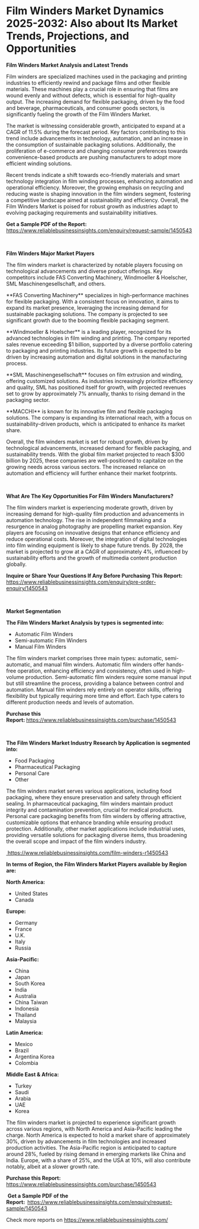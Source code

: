 <p><h1>Film Winders Market Dynamics 2025-2032: Also about Its Market Trends, Projections, and Opportunities</h1></p><p><strong>Film Winders Market Analysis and Latest Trends</strong></p>
<p><p>Film winders are specialized machines used in the packaging and printing industries to efficiently rewind and package films and other flexible materials. These machines play a crucial role in ensuring that films are wound evenly and without defects, which is essential for high-quality output. The increasing demand for flexible packaging, driven by the food and beverage, pharmaceuticals, and consumer goods sectors, is significantly fueling the growth of the Film Winders Market.</p><p>The market is witnessing considerable growth, anticipated to expand at a CAGR of 11.5% during the forecast period. Key factors contributing to this trend include advancements in technology, automation, and an increase in the consumption of sustainable packaging solutions. Additionally, the proliferation of e-commerce and changing consumer preferences towards convenience-based products are pushing manufacturers to adopt more efficient winding solutions. </p><p>Recent trends indicate a shift towards eco-friendly materials and smart technology integration in film winding processes, enhancing automation and operational efficiency. Moreover, the growing emphasis on recycling and reducing waste is shaping innovation in the film winders segment, fostering a competitive landscape aimed at sustainability and efficiency. Overall, the Film Winders Market is poised for robust growth as industries adapt to evolving packaging requirements and sustainability initiatives.</p></p>
<p><strong>Get a Sample PDF of the Report:&nbsp;</strong> <a href="https://www.reliablebusinessinsights.com/enquiry/request-sample/1450543?utm_campaign=2528&utm_medium=2&utm_source=Github&utm_content=ia&utm_term=21022025&utm_id=film-winders">https://www.reliablebusinessinsights.com/enquiry/request-sample/1450543</a></p>
<p>&nbsp;</p>
<p><strong>Film Winders Major Market Players</strong></p>
<p><p>The film winders market is characterized by notable players focusing on technological advancements and diverse product offerings. Key competitors include FAS Converting Machinery, Windmoeller & Hoelscher, SML Maschinengesellschaft, and others.</p><p>**FAS Converting Machinery** specializes in high-performance machines for flexible packaging. With a consistent focus on innovation, it aims to expand its market presence, leveraging the increasing demand for sustainable packaging solutions. The company is projected to see significant growth due to the booming flexible packaging segment.</p><p>**Windmoeller & Hoelscher** is a leading player, recognized for its advanced technologies in film winding and printing. The company reported sales revenue exceeding $1 billion, supported by a diverse portfolio catering to packaging and printing industries. Its future growth is expected to be driven by increasing automation and digital solutions in the manufacturing process.</p><p>**SML Maschinengesellschaft** focuses on film extrusion and winding, offering customized solutions. As industries increasingly prioritize efficiency and quality, SML has positioned itself for growth, with projected revenues set to grow by approximately 7% annually, thanks to rising demand in the packaging sector.</p><p>**MACCHI** is known for its innovative film and flexible packaging solutions. The company is expanding its international reach, with a focus on sustainability-driven products, which is anticipated to enhance its market share.</p><p>Overall, the film winders market is set for robust growth, driven by technological advancements, increased demand for flexible packaging, and sustainability trends. With the global film market projected to reach $300 billion by 2025, these companies are well-positioned to capitalize on the growing needs across various sectors. The increased reliance on automation and efficiency will further enhance their market footprints.</p></p>
<p>&nbsp;</p>
<p><strong>What Are The Key Opportunities For Film Winders Manufacturers?</strong></p>
<p><p>The film winders market is experiencing moderate growth, driven by increasing demand for high-quality film production and advancements in automation technology. The rise in independent filmmaking and a resurgence in analog photography are propelling market expansion. Key players are focusing on innovative designs that enhance efficiency and reduce operational costs. Moreover, the integration of digital technologies into film winding equipment is likely to shape future trends. By 2028, the market is projected to grow at a CAGR of approximately 4%, influenced by sustainability efforts and the growth of multimedia content production globally.</p></p>
<p><strong>Inquire or Share Your Questions If Any Before Purchasing This Report:</strong> <a href="https://www.reliablebusinessinsights.com/enquiry/pre-order-enquiry/1450543?utm_campaign=2528&utm_medium=2&utm_source=Github&utm_content=ia&utm_term=21022025&utm_id=film-winders">https://www.reliablebusinessinsights.com/enquiry/pre-order-enquiry/1450543</a></p>
<p>&nbsp;</p>
<p><strong>Market Segmentation</strong></p>
<p><strong>The Film Winders Market Analysis by types is segmented into:</strong></p>
<p><ul><li>Automatic Film Winders</li><li>Semi-automatic Film Winders</li><li>Manual Film Winders</li></ul></p>
<p><p>The film winders market comprises three main types: automatic, semi-automatic, and manual film winders. Automatic film winders offer hands-free operation, enhancing efficiency and consistency, often used in high-volume production. Semi-automatic film winders require some manual input but still streamline the process, providing a balance between control and automation. Manual film winders rely entirely on operator skills, offering flexibility but typically requiring more time and effort. Each type caters to different production needs and levels of automation.</p></p>
<p><strong>Purchase this Report:&nbsp;</strong><a href="https://www.reliablebusinessinsights.com/purchase/1450543?utm_campaign=2528&utm_medium=2&utm_source=Github&utm_content=ia&utm_term=21022025&utm_id=film-winders">https://www.reliablebusinessinsights.com/purchase/1450543</a></p>
<p>&nbsp;</p>
<p><strong>The Film Winders Market Industry Research by Application is segmented into:</strong></p>
<p><ul><li>Food Packaging</li><li>Pharmaceutical Packaging</li><li>Personal Care</li><li>Other</li></ul></p>
<p><p>The film winders market serves various applications, including food packaging, where they ensure preservation and safety through efficient sealing. In pharmaceutical packaging, film winders maintain product integrity and contamination prevention, crucial for medical products. Personal care packaging benefits from film winders by offering attractive, customizable options that enhance branding while ensuring product protection. Additionally, other market applications include industrial uses, providing versatile solutions for packaging diverse items, thus broadening the overall scope and impact of the film winders industry.</p></p>
<p><a href="https://www.reliablebusinessinsights.com/film-winders-r1450543?utm_campaign=2528&utm_medium=2&utm_source=Github&utm_content=ia&utm_term=21022025&utm_id=film-winders">&nbsp;https://www.reliablebusinessinsights.com/film-winders-r1450543</a></p>
<p><strong>In terms of Region, the Film Winders Market Players available by Region are:</strong></p>
<p>
    <p> <strong> North America: </strong>
        <ul>
            <li>United States</li>
            <li>Canada</li>
        </ul>
        </p> 
    <p> <strong> Europe: </strong>
        <ul>
            <li>Germany</li>
            <li>France</li>
            <li>U.K.</li>
            <li>Italy</li>
            <li>Russia</li>
        </ul>
        </p> 
    <p> <strong> Asia-Pacific: </strong>
        <ul>
            <li>China</li>
            <li>Japan</li>
            <li>South Korea</li>
            <li>India</li>
            <li>Australia</li>
            <li>China Taiwan</li>
            <li>Indonesia</li>
            <li>Thailand</li>
            <li>Malaysia</li>
        </ul>
        </p> 
    <p> <strong> Latin America: </strong>
        <ul>
            <li>Mexico</li>
            <li>Brazil</li>
            <li>Argentina Korea</li>
            <li>Colombia</li>
        </ul>
        </p> 
    <p> <strong> Middle East & Africa: </strong>
        <ul>
            <li>Turkey</li>
            <li>Saudi</li>
            <li>Arabia</li>
            <li>UAE</li>
            <li>Korea</li>
        </ul>
    </p>
    </p>
<p><p>The film winders market is projected to experience significant growth across various regions, with North America and Asia-Pacific leading the charge. North America is expected to hold a market share of approximately 30%, driven by advancements in film technologies and increased production activities. The Asia-Pacific region is anticipated to capture around 28%, fueled by rising demand in emerging markets like China and India. Europe, with a share of 25%, and the USA at 10%, will also contribute notably, albeit at a slower growth rate.</p></p>
<p><strong>Purchase this Report: </strong><a href="https://www.reliablebusinessinsights.com/purchase/1450543?utm_campaign=2528&utm_medium=2&utm_source=Github&utm_content=ia&utm_term=21022025&utm_id=film-winders">https://www.reliablebusinessinsights.com/purchase/1450543</a></p>
<p>&nbsp;<strong>Get a Sample PDF of the Report:&nbsp;&nbsp;</strong><a href="https://www.reliablebusinessinsights.com/enquiry/request-sample/1450543?utm_campaign=2528&utm_medium=2&utm_source=Github&utm_content=ia&utm_term=21022025&utm_id=film-winders">https://www.reliablebusinessinsights.com/enquiry/request-sample/1450543</a></p>
<p><strong></strong></p>
<p>Check more reports on <a href="https://www.reliablebusinessinsights.com/?utm_campaign=2528&utm_medium=2&utm_source=Github&utm_content=ia&utm_term=21022025&utm_id=film-winders">https://www.reliablebusinessinsights.com/</a></p>